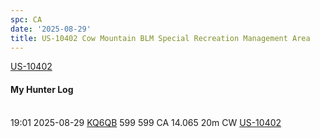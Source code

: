 ```yaml
---
spc: CA
date: '2025-08-29'
title: US-10402 Cow Mountain BLM Special Recreation Management Area
---
```


[US-10402](https://pota.app/#/park/US-10402)

#### My Hunter Log
<BR>19:01	2025-08-29	[KQ6QB](https://qrz.com/db/KQ6QB)	599	599	CA	14.065	20m	CW	[US-10402](https://pota.app/#/park/US-10402)